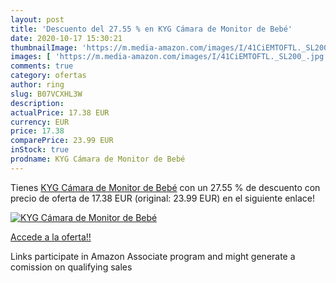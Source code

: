 ```yaml
---
layout: post
title: 'Descuento del 27.55 % en KYG Cámara de Monitor de Bebé'
date: 2020-10-17 15:30:21
thumbnailImage: 'https://m.media-amazon.com/images/I/41CiEMTOFTL._SL200_.jpg'
images: [ 'https://m.media-amazon.com/images/I/41CiEMTOFTL._SL200_.jpg' ]
comments: true
category: ofertas
author: ring
slug: B07VCXHL3W
description:
actualPrice: 17.38 EUR
currency: EUR
price: 17.38
comparePrice: 23.99 EUR
inStock: true
prodname: KYG Cámara de Monitor de Bebé
---
```


Tienes [KYG Cámara de Monitor de Bebé](https://www.amazon.es/dp/B07VCXHL3W/?tag=tolees-21) con un 27.55 % de descuento con precio de oferta de 17.38 EUR (original: 23.99 EUR) en el siguiente enlace!

[![KYG Cámara de Monitor de Bebé](https://m.media-amazon.com/images/I/41CiEMTOFTL._SL200_.jpg)](https://www.amazon.es/dp/B07VCXHL3W/?tag=tolees-21)

[Accede a la oferta!!](https://www.amazon.es/dp/B07VCXHL3W/?tag=tolees-21)

Links participate in Amazon Associate program and might generate a comission on qualifying sales


